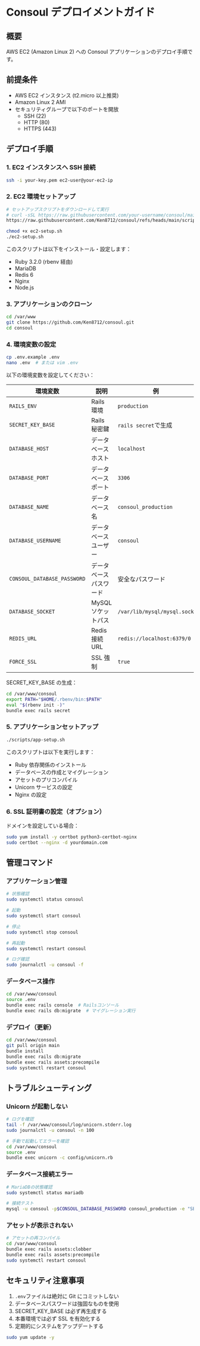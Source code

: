 # Consoul デプロイメントガイド

## 概要

AWS EC2 (Amazon Linux 2) への Consoul アプリケーションのデプロイ手順です。

## 前提条件

- AWS EC2 インスタンス (t2.micro 以上推奨)
- Amazon Linux 2 AMI
- セキュリティグループで以下のポートを開放
  - SSH (22)
  - HTTP (80)
  - HTTPS (443)

## デプロイ手順

### 1. EC2 インスタンスへ SSH 接続

```bash
ssh -i your-key.pem ec2-user@your-ec2-ip
```

### 2. EC2 環境セットアップ

```bash
# セットアップスクリプトをダウンロードして実行
# curl -sSL https://raw.githubusercontent.com/your-username/consoul/main/scripts/ec2-setup.sh -o ec2-setup.sh
https://raw.githubusercontent.com/Ken8712/consoul/refs/heads/main/scripts/ec2-setup.sh

chmod +x ec2-setup.sh
./ec2-setup.sh
```

このスクリプトは以下をインストール・設定します：

- Ruby 3.2.0 (rbenv 経由)
- MariaDB
- Redis 6
- Nginx
- Node.js

### 3. アプリケーションのクローン

```bash
cd /var/www
git clone https://github.com/Ken8712/consoul.git
cd consoul
```

### 4. 環境変数の設定

```bash
cp .env.example .env
nano .env  # または vim .env
```

以下の環境変数を設定してください：

| 環境変数                    | 説明                   | 例                          |
| --------------------------- | ---------------------- | --------------------------- |
| `RAILS_ENV`                 | Rails 環境             | `production`                |
| `SECRET_KEY_BASE`           | Rails 秘密鍵           | `rails secret`で生成        |
| `DATABASE_HOST`             | データベースホスト     | `localhost`                 |
| `DATABASE_PORT`             | データベースポート     | `3306`                      |
| `DATABASE_NAME`             | データベース名         | `consoul_production`        |
| `DATABASE_USERNAME`         | データベースユーザー   | `consoul`                   |
| `CONSOUL_DATABASE_PASSWORD` | データベースパスワード | 安全なパスワード            |
| `DATABASE_SOCKET`           | MySQL ソケットパス     | `/var/lib/mysql/mysql.sock` |
| `REDIS_URL`                 | Redis 接続 URL         | `redis://localhost:6379/0`  |
| `FORCE_SSL`                 | SSL 強制               | `true`                      |

SECRET_KEY_BASE の生成：

```bash
cd /var/www/consoul
export PATH="$HOME/.rbenv/bin:$PATH"
eval "$(rbenv init -)"
bundle exec rails secret
```

### 5. アプリケーションセットアップ

```bash
./scripts/app-setup.sh
```

このスクリプトは以下を実行します：

- Ruby 依存関係のインストール
- データベースの作成とマイグレーション
- アセットのプリコンパイル
- Unicorn サービスの設定
- Nginx の設定

### 6. SSL 証明書の設定（オプション）

ドメインを設定している場合：

```bash
sudo yum install -y certbot python3-certbot-nginx
sudo certbot --nginx -d yourdomain.com
```

## 管理コマンド

### アプリケーション管理

```bash
# 状態確認
sudo systemctl status consoul

# 起動
sudo systemctl start consoul

# 停止
sudo systemctl stop consoul

# 再起動
sudo systemctl restart consoul

# ログ確認
sudo journalctl -u consoul -f
```

### データベース操作

```bash
cd /var/www/consoul
source .env
bundle exec rails console  # Railsコンソール
bundle exec rails db:migrate  # マイグレーション実行
```

### デプロイ（更新）

```bash
cd /var/www/consoul
git pull origin main
bundle install
bundle exec rails db:migrate
bundle exec rails assets:precompile
sudo systemctl restart consoul
```

## トラブルシューティング

### Unicorn が起動しない

```bash
# ログを確認
tail -f /var/www/consoul/log/unicorn.stderr.log
sudo journalctl -u consoul -n 100

# 手動で起動してエラーを確認
cd /var/www/consoul
source .env
bundle exec unicorn -c config/unicorn.rb
```

### データベース接続エラー

```bash
# MariaDBの状態確認
sudo systemctl status mariadb

# 接続テスト
mysql -u consoul -p$CONSOUL_DATABASE_PASSWORD consoul_production -e "SELECT 1;"
```

### アセットが表示されない

```bash
# アセットの再コンパイル
cd /var/www/consoul
bundle exec rails assets:clobber
bundle exec rails assets:precompile
sudo systemctl restart consoul
```

## セキュリティ注意事項

1. `.env`ファイルは絶対に Git にコミットしない
2. データベースパスワードは強固なものを使用
3. SECRET_KEY_BASE は必ず再生成する
4. 本番環境では必ず SSL を有効化する
5. 定期的にシステムをアップデートする

```bash
sudo yum update -y
```
